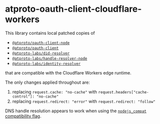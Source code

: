 # atproto-oauth-client-cloudflare-workers

This library contains local patched copies of

- [`@atproto/oauth-client-node`](https://github.com/bluesky-social/atproto/tree/main/packages/oauth/oauth-client-node)
- [`@atproto/oauth-client`](https://github.com/bluesky-social/atproto/tree/main/packages/oauth/oauth-client)
- [`@atproto-labs/did-resolver`](https://github.com/bluesky-social/atproto/tree/main/packages/internal/did-resolver)
- [`@atproto-labs/handle-resolver-node`](https://github.com/bluesky-social/atproto/tree/main/packages/internal/handle-resolver-node)
- [`@atproto-labs/identity-resolver`](https://github.com/bluesky-social/atproto/tree/main/packages/internal/identity-resolver)

that are compatible with the Cloudflare Workers edge runtime.

The only changes applied throughout are:

1. replacing `request.cache: "no-cache"` with `request.headers["cache-control"]: "no-cache"`
2. replacing `request.redirect: "error"` with `request.redirect: "follow"`

DNS handle resolution appears to work when using the [`nodejs_compat` compatibility flag](https://developers.cloudflare.com/workers/runtime-apis/nodejs/).

